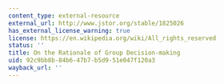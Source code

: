 ```yaml
---
content_type: external-resource
external_url: http://www.jstor.org/stable/1825026
has_external_license_warning: true
license: https://en.wikipedia.org/wiki/All_rights_reserved
status: ''
title: On the Rationale of Group Decision-making
uid: 92c9bb8b-84b6-47b7-b5d9-51e047f120a3
wayback_url: ''
---
```

